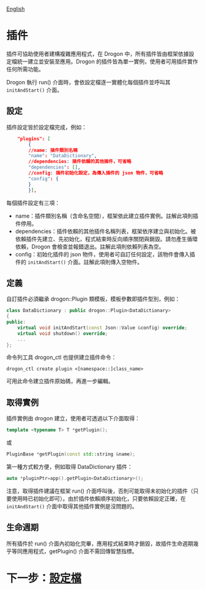 [English](/ENG/ENG-10-Plugins)

# 插件

插件可協助使用者建構複雜應用程式，在 Drogon 中，所有插件皆由框架依據設定檔統一建立並安裝至應用。Drogon 的插件皆為單一實例，使用者可用插件實作任何所需功能。

Drogon 執行 run() 介面時，會依設定檔逐一實體化每個插件並呼叫其 `initAndStart()` 介面。

## 設定

插件設定皆於設定檔完成，例如：

```json
    "plugins": [
        {
        //name: 插件類別名稱
        "name": "DataDictionary",
        //dependencies: 插件依賴的其他插件，可省略
        "dependencies": [],
        //config: 插件初始化設定，為傳入插件的 json 物件，可省略
        "config": {
        }
        }],
```

每個插件設定有三項：

* name：插件類別名稱（含命名空間），框架依此建立插件實例。註解此項則插件停用。
* dependencies：插件依賴的其他插件名稱列表，框架依序建立與初始化。被依賴插件先建立、先初始化，程式結束時反向順序關閉與銷毀。請勿產生循環依賴，Drogon 會檢查並報錯退出。註解此項則依賴列表為空。
* config：初始化插件的 json 物件，使用者可自訂任何設定，該物件會傳入插件的 `initAndStart()` 介面。註解此項則傳入空物件。

## 定義

自訂插件必須繼承 drogon::Plugin 類模板，模板參數即插件型別，例如：

```c++
class DataDictionary : public drogon::Plugin<DataDictionary>
{
public:
    virtual void initAndStart(const Json::Value &config) override;
    virtual void shutdown() override;
    ...
};
```

命令列工具 drogon_ctl 也提供建立插件命令：

```shell
drogon_ctl create plugin <[namespace::]class_name>
```

可用此命令建立插件原始碼，再進一步編輯。

## 取得實例

插件實例由 drogon 建立，使用者可透過以下介面取得：

```c++
template <typename T> T *getPlugin();
```

或

```c++
PluginBase *getPlugin(const std::string &name);
```

第一種方式較方便，例如取得 DataDictionary 插件：

```c++
auto *pluginPtr=app().getPlugin<DataDictionary>();
```

注意，取得插件建議在框架 run() 介面呼叫後，否則可能取得未初始化的插件（只要使用時已初始化即可）。由於插件依賴順序初始化，只要依賴設定正確，在 `initAndStart()` 介面中取得其他插件實例是沒問題的。

## 生命週期

所有插件於 run() 介面內初始化完畢，應用程式結束時才銷毀，故插件生命週期幾乎等同應用程式，getPlugin() 介面不需回傳智慧指標。

# 下一步：[設定檔](/CHN/CHN-11-配置文件)
